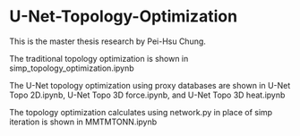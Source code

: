 # U-Net-Topology-Optimization
This is the master thesis research by Pei-Hsu Chung.

The traditional topology optimization is shown in simp_topology_optimization.ipynb

The U-Net topology optimization using proxy databases are shown in U-Net Topo 2D.ipynb, U-Net Topo 3D force.ipynb, and U-Net Topo 3D heat.ipynb

The topology optimization calculates using network.py in place of simp iteration is shown in MMTMTONN.ipynb
